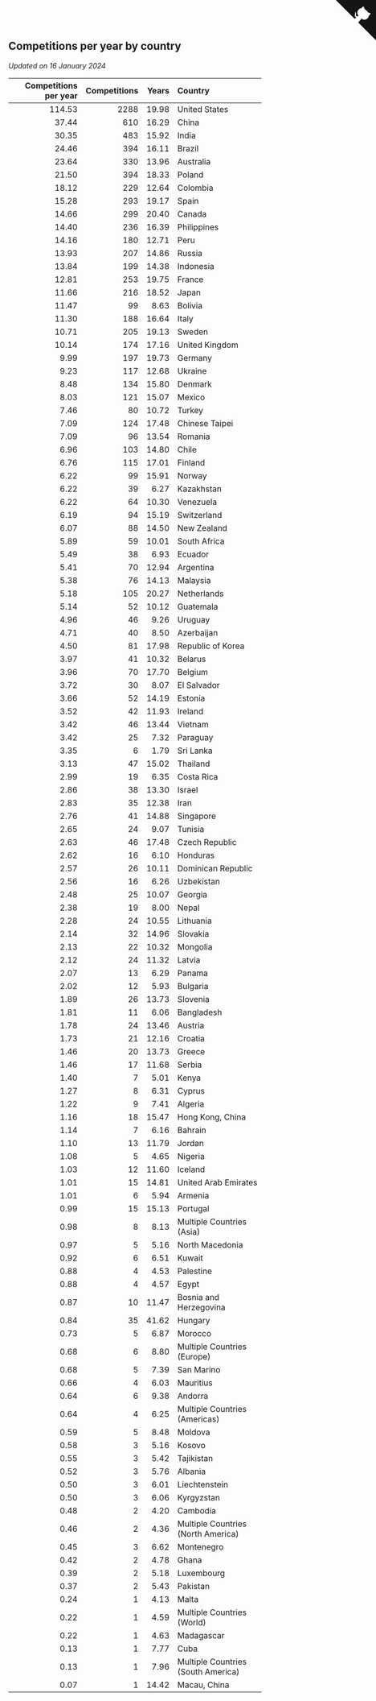 ## Competitions per year by country

*Updated on 16 January 2024*

| Competitions per year | Competitions | Years | Country |
| ---: | ---: | ---: | :--- |
| 114.53 | 2288 | 19.98 | United States |
| 37.44 | 610 | 16.29 | China |
| 30.35 | 483 | 15.92 | India |
| 24.46 | 394 | 16.11 | Brazil |
| 23.64 | 330 | 13.96 | Australia |
| 21.50 | 394 | 18.33 | Poland |
| 18.12 | 229 | 12.64 | Colombia |
| 15.28 | 293 | 19.17 | Spain |
| 14.66 | 299 | 20.40 | Canada |
| 14.40 | 236 | 16.39 | Philippines |
| 14.16 | 180 | 12.71 | Peru |
| 13.93 | 207 | 14.86 | Russia |
| 13.84 | 199 | 14.38 | Indonesia |
| 12.81 | 253 | 19.75 | France |
| 11.66 | 216 | 18.52 | Japan |
| 11.47 | 99 | 8.63 | Bolivia |
| 11.30 | 188 | 16.64 | Italy |
| 10.71 | 205 | 19.13 | Sweden |
| 10.14 | 174 | 17.16 | United Kingdom |
| 9.99 | 197 | 19.73 | Germany |
| 9.23 | 117 | 12.68 | Ukraine |
| 8.48 | 134 | 15.80 | Denmark |
| 8.03 | 121 | 15.07 | Mexico |
| 7.46 | 80 | 10.72 | Turkey |
| 7.09 | 124 | 17.48 | Chinese Taipei |
| 7.09 | 96 | 13.54 | Romania |
| 6.96 | 103 | 14.80 | Chile |
| 6.76 | 115 | 17.01 | Finland |
| 6.22 | 99 | 15.91 | Norway |
| 6.22 | 39 | 6.27 | Kazakhstan |
| 6.22 | 64 | 10.30 | Venezuela |
| 6.19 | 94 | 15.19 | Switzerland |
| 6.07 | 88 | 14.50 | New Zealand |
| 5.89 | 59 | 10.01 | South Africa |
| 5.49 | 38 | 6.93 | Ecuador |
| 5.41 | 70 | 12.94 | Argentina |
| 5.38 | 76 | 14.13 | Malaysia |
| 5.18 | 105 | 20.27 | Netherlands |
| 5.14 | 52 | 10.12 | Guatemala |
| 4.96 | 46 | 9.26 | Uruguay |
| 4.71 | 40 | 8.50 | Azerbaijan |
| 4.50 | 81 | 17.98 | Republic of Korea |
| 3.97 | 41 | 10.32 | Belarus |
| 3.96 | 70 | 17.70 | Belgium |
| 3.72 | 30 | 8.07 | El Salvador |
| 3.66 | 52 | 14.19 | Estonia |
| 3.52 | 42 | 11.93 | Ireland |
| 3.42 | 46 | 13.44 | Vietnam |
| 3.42 | 25 | 7.32 | Paraguay |
| 3.35 | 6 | 1.79 | Sri Lanka |
| 3.13 | 47 | 15.02 | Thailand |
| 2.99 | 19 | 6.35 | Costa Rica |
| 2.86 | 38 | 13.30 | Israel |
| 2.83 | 35 | 12.38 | Iran |
| 2.76 | 41 | 14.88 | Singapore |
| 2.65 | 24 | 9.07 | Tunisia |
| 2.63 | 46 | 17.48 | Czech Republic |
| 2.62 | 16 | 6.10 | Honduras |
| 2.57 | 26 | 10.11 | Dominican Republic |
| 2.56 | 16 | 6.26 | Uzbekistan |
| 2.48 | 25 | 10.07 | Georgia |
| 2.38 | 19 | 8.00 | Nepal |
| 2.28 | 24 | 10.55 | Lithuania |
| 2.14 | 32 | 14.96 | Slovakia |
| 2.13 | 22 | 10.32 | Mongolia |
| 2.12 | 24 | 11.32 | Latvia |
| 2.07 | 13 | 6.29 | Panama |
| 2.02 | 12 | 5.93 | Bulgaria |
| 1.89 | 26 | 13.73 | Slovenia |
| 1.81 | 11 | 6.06 | Bangladesh |
| 1.78 | 24 | 13.46 | Austria |
| 1.73 | 21 | 12.16 | Croatia |
| 1.46 | 20 | 13.73 | Greece |
| 1.46 | 17 | 11.68 | Serbia |
| 1.40 | 7 | 5.01 | Kenya |
| 1.27 | 8 | 6.31 | Cyprus |
| 1.22 | 9 | 7.41 | Algeria |
| 1.16 | 18 | 15.47 | Hong Kong, China |
| 1.14 | 7 | 6.16 | Bahrain |
| 1.10 | 13 | 11.79 | Jordan |
| 1.08 | 5 | 4.65 | Nigeria |
| 1.03 | 12 | 11.60 | Iceland |
| 1.01 | 15 | 14.81 | United Arab Emirates |
| 1.01 | 6 | 5.94 | Armenia |
| 0.99 | 15 | 15.13 | Portugal |
| 0.98 | 8 | 8.13 | Multiple Countries (Asia) |
| 0.97 | 5 | 5.16 | North Macedonia |
| 0.92 | 6 | 6.51 | Kuwait |
| 0.88 | 4 | 4.53 | Palestine |
| 0.88 | 4 | 4.57 | Egypt |
| 0.87 | 10 | 11.47 | Bosnia and Herzegovina |
| 0.84 | 35 | 41.62 | Hungary |
| 0.73 | 5 | 6.87 | Morocco |
| 0.68 | 6 | 8.80 | Multiple Countries (Europe) |
| 0.68 | 5 | 7.39 | San Marino |
| 0.66 | 4 | 6.03 | Mauritius |
| 0.64 | 6 | 9.38 | Andorra |
| 0.64 | 4 | 6.25 | Multiple Countries (Americas) |
| 0.59 | 5 | 8.48 | Moldova |
| 0.58 | 3 | 5.16 | Kosovo |
| 0.55 | 3 | 5.42 | Tajikistan |
| 0.52 | 3 | 5.76 | Albania |
| 0.50 | 3 | 6.01 | Liechtenstein |
| 0.50 | 3 | 6.06 | Kyrgyzstan |
| 0.48 | 2 | 4.20 | Cambodia |
| 0.46 | 2 | 4.36 | Multiple Countries (North America) |
| 0.45 | 3 | 6.62 | Montenegro |
| 0.42 | 2 | 4.78 | Ghana |
| 0.39 | 2 | 5.18 | Luxembourg |
| 0.37 | 2 | 5.43 | Pakistan |
| 0.24 | 1 | 4.13 | Malta |
| 0.22 | 1 | 4.59 | Multiple Countries (World) |
| 0.22 | 1 | 4.63 | Madagascar |
| 0.13 | 1 | 7.77 | Cuba |
| 0.13 | 1 | 7.96 | Multiple Countries (South America) |
| 0.07 | 1 | 14.42 | Macau, China |


<a href="https://github.com/jonatanklosko/wca_statistics" class="github-corner" aria-label="View source on Github"><svg width="80" height="80" viewBox="0 0 250 250" style="fill:#151513; color:#fff; position: absolute; top: 0; border: 0; right: 0;" aria-hidden="true"><path d="M0,0 L115,115 L130,115 L142,142 L250,250 L250,0 Z"></path><path d="M128.3,109.0 C113.8,99.7 119.0,89.6 119.0,89.6 C122.0,82.7 120.5,78.6 120.5,78.6 C119.2,72.0 123.4,76.3 123.4,76.3 C127.3,80.9 125.5,87.3 125.5,87.3 C122.9,97.6 130.6,101.9 134.4,103.2" fill="currentColor" style="transform-origin: 130px 106px;" class="octo-arm"></path><path d="M115.0,115.0 C114.9,115.1 118.7,116.5 119.8,115.4 L133.7,101.6 C136.9,99.2 139.9,98.4 142.2,98.6 C133.8,88.0 127.5,74.4 143.8,58.0 C148.5,53.4 154.0,51.2 159.7,51.0 C160.3,49.4 163.2,43.6 171.4,40.1 C171.4,40.1 176.1,42.5 178.8,56.2 C183.1,58.6 187.2,61.8 190.9,65.4 C194.5,69.0 197.7,73.2 200.1,77.6 C213.8,80.2 216.3,84.9 216.3,84.9 C212.7,93.1 206.9,96.0 205.4,96.6 C205.1,102.4 203.0,107.8 198.3,112.5 C181.9,128.9 168.3,122.5 157.7,114.1 C157.9,116.9 156.7,120.9 152.7,124.9 L141.0,136.5 C139.8,137.7 141.6,141.9 141.8,141.8 Z" fill="currentColor" class="octo-body"></path></svg></a><style>.github-corner:hover .octo-arm{animation:octocat-wave 560ms ease-in-out}@keyframes octocat-wave{0%,100%{transform:rotate(0)}20%,60%{transform:rotate(-25deg)}40%,80%{transform:rotate(10deg)}}@media (max-width:500px){.github-corner:hover .octo-arm{animation:none}.github-corner .octo-arm{animation:octocat-wave 560ms ease-in-out}}</style>
